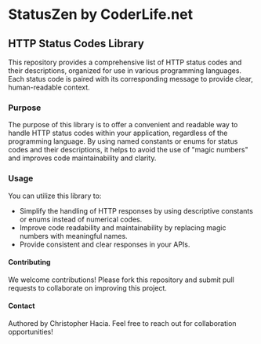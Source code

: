 # StatusZen by CoderLife.net

## HTTP Status Codes Library

This repository provides a comprehensive list of HTTP status codes and their descriptions, organized for use in various programming languages. Each status code is paired with its corresponding message to provide clear, human-readable context.

### Purpose

The purpose of this library is to offer a convenient and readable way to handle HTTP status codes within your application, regardless of the programming language. By using named constants or enums for status codes and their descriptions, it helps to avoid the use of "magic numbers" and improves code maintainability and clarity.

### Usage

You can utilize this library to:

- Simplify the handling of HTTP responses by using descriptive constants or enums instead of numerical codes.
- Improve code readability and maintainability by replacing magic numbers with meaningful names.
- Provide consistent and clear responses in your APIs.

#### Contributing
We welcome contributions! Please fork this repository and submit pull requests to collaborate on improving this project.

#### Contact
Authored by Christopher Hacia. Feel free to reach out for collaboration opportunities!
